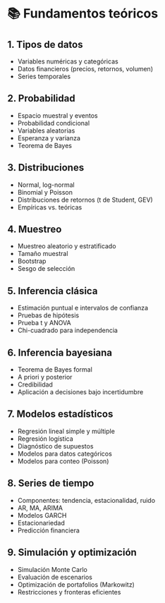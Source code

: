 # 📚 Fundamentos teóricos

## 1. Tipos de datos
- Variables numéricas y categóricas
- Datos financieros (precios, retornos, volumen)
- Series temporales

## 2. Probabilidad
- Espacio muestral y eventos
- Probabilidad condicional
- Variables aleatorias
- Esperanza y varianza
- Teorema de Bayes

## 3. Distribuciones
- Normal, log-normal
- Binomial y Poisson
- Distribuciones de retornos (t de Student, GEV)
- Empíricas vs. teóricas

## 4. Muestreo
- Muestreo aleatorio y estratificado
- Tamaño muestral
- Bootstrap
- Sesgo de selección

## 5. Inferencia clásica
- Estimación puntual e intervalos de confianza
- Pruebas de hipótesis
- Prueba t y ANOVA
- Chi-cuadrado para independencia

## 6. Inferencia bayesiana
- Teorema de Bayes formal
- A priori y posterior
- Credibilidad
- Aplicación a decisiones bajo incertidumbre

## 7. Modelos estadísticos
- Regresión lineal simple y múltiple
- Regresión logística
- Diagnóstico de supuestos
- Modelos para datos categóricos
- Modelos para conteo (Poisson)

## 8. Series de tiempo
- Componentes: tendencia, estacionalidad, ruido
- AR, MA, ARIMA
- Modelos GARCH
- Estacionariedad
- Predicción financiera

## 9. Simulación y optimización
- Simulación Monte Carlo
- Evaluación de escenarios
- Optimización de portafolios (Markowitz)
- Restricciones y fronteras eficientes
